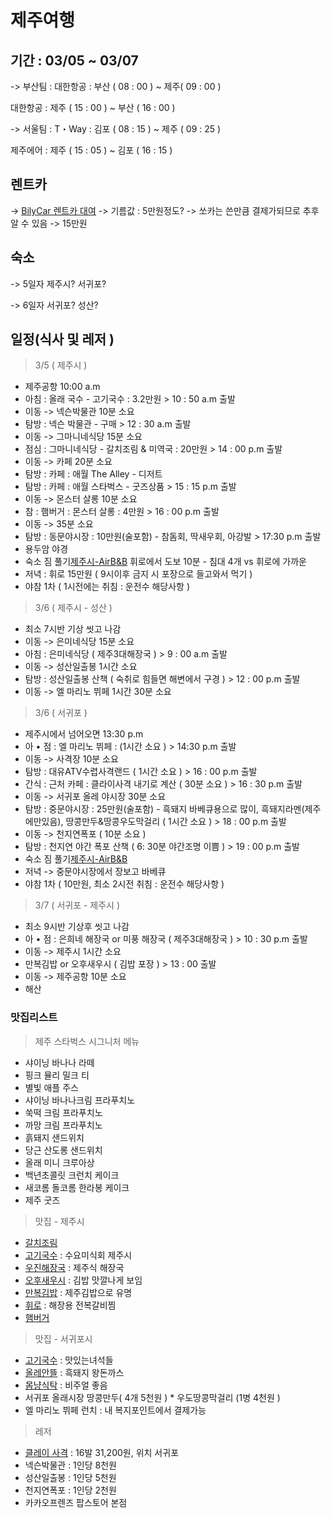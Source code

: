 # 제주여행
## 기간 : 03/05 ~ 03/07
-> 부산팀 : 
대한항공 : 부산 ( 08 : 00 ) ~ 제주( 09 : 00 )

대한항공 : 제주 ( 15 : 00 ) ~ 부산 ( 16 : 00 )

-> 서울팀 :
T・Way : 김포 ( 08 : 15 ) ~ 제주 ( 09 : 25 )

제주에어 : 제주 ( 15 : 05 ) ~ 김포 ( 16 : 15 )

## 렌트카

-> [BilyCar 렌트카 대여](https://www.billycar.co.kr)
-> 기름값 : 5만원정도? -> 쏘카는 쓴만큼 결제가되므로 추후 알 수 있음
-> 15만원

## 숙소

-> 5일자
	제주시? 서귀포?
	
-> 6일자
	서귀포? 성산?


## 일정(식사 및 레저 )

> 3/5 ( 제주시 )

* 제주공항 10:00 a.m
* 아침 : 올래 국수 - 고기국수 : 3.2만원 > 10 : 50 a.m 출발
* 이동 -> 넥슨박물관 10분 소요
* 탐방 : 넥슨 박물관 - 구매  > 12 : 30 a.m 출발
* 이동 -> 그마니네식당 15분 소요
* 점심 : 그마니네식당 - 갈치조림 & 미역국 : 20만원 > 14 : 00 p.m 출발
* 이동 -> 카페 20분 소요
* 탐방 : 카페 : 애월 The Alley - 디저트
* 탐방 : 카페 : 애월 스타벅스 - 굿즈상품 > 15 : 15 p.m 출발
* 이동 -> 몬스터 살롱 10분 소요
* 참 : 햄버거 : 몬스터 살롱 : 4만원 > 16 : 00 p.m 출발
* 이동 -> 35분 소요
* 탐방 : 동문야시장 : 10만원(술포함) - 참돔회, 딱새우회, 아강발 > 17:30 p.m 출발
* 용두암 야경
* 숙소 짐 풀기[제주시-AirB&B](https://www.airbnb.co.kr/rooms/46473536)  휘로에서 도보 10분 - 침대 4개 vs 휘로에 가까운
* 저녁 : 휘로 15만원 ( 9시이후 금지 시 포장으로 들고와서 먹기 )
* 야참 1차 ( 1시전에는 취침 : 운전수 해당사항 )

> 3/6 ( 제주시 - 성산 )

* 최소 7시반 기상 씻고 나감
* 이동 -> 은미네식당 15분 소요
* 아침 : 은미네식당 ( 제주3대해장국 ) > 9 : 00 a.m 출발
* 이동 -> 성산일출봉 1시간 소요
* 탐방 : 성산일출봉 산책 ( 숙취로 힘들면 해변에서 구경 ) > 12 : 00 p.m 출발
* 이동 -> 엘 마리노 뷔페 1시간 30분 소요

> 3/6 ( 서귀포 )

* 제주시에서 넘어오면 13:30 p.m
* 아 • 점 : 엘 마리노 뷔페 : (1시간 소요 ) > 14:30 p.m 출발
* 이동 -> 사격장 10분 소요
* 탐방 : 대유ATV수렵사격랜드 ( 1시간 소요 ) > 16 : 00 p.m 출발
* 간식 : 근처 카페 : 클라이사격 내기로 계산 ( 30분 소요 ) > 16 : 30 p.m 출발
* 이동 -> 서귀포 올레 야시장 30분 소요
* 탐방 : 중문야시장 : 25만원(술포함) - 흑돼지 바베큐용으로 많이, 흑돼지라멘(제주에만있음), 땅콩만두&땅콩우도막걸리 ( 1시간 소요 ) > 18 : 00 p.m  출발
* 이동 -> 천지연폭포 ( 10분 소요 )
* 탐방 : 천지연 야간 폭포 산책 ( 6: 30분 야간조명 이쁨 ) > 19 : 00 p.m 출발
* 숙소 짐 풀기[제주시-AirB&B](https://www.airbnb.co.kr/rooms/27639286)
* 저녁 -> 중문야시장에서 장보고 바베큐
* 야참 1차  ( 10만원, 최소 2시전 취침 : 운전수 해당사항 )

> 3/7 ( 서귀포 - 제주시 )

* 최소 9시반 기상후 씻고 나감
* 아 • 점 : 은희네 해장국 or 미풍 해장국 ( 제주3대해장국 ) > 10 : 30 p.m 출발
* 이동 -> 제주시 1시간 소요
* 만복김밥 or 오후새우시 ( 김밥 포장 ) > 13 : 00 출발
* 이동 -> 제주공항 10분 소요
* 해산

### 맛집리스트

>  제주 스타벅스 시그니처 메뉴
* 샤이닝 바나나 라떼
* 핑크 뮬리 밀크 티
* 별빛 애플 주스
* 샤이닝 바나나크림 프라푸치노
* 쑥떡 크림 프라푸치노
* 까망 크림 프라푸치노
* 흙돼지 샌드위치
* 당근 산도롱 샌드위치
* 올래 미니 크루아상
* 백년초콜릿 크런치 케이크
* 새코롬 돌코롬 한라봉 케이크
* 제주 굿즈

> 맛집 - 제주시

* [갈치조림](https://map.naver.com/v5/search/%EC%95%A0%EC%9B%94%20%EC%84%B1%EA%B2%8C%EB%AF%B8%EC%97%AD%EA%B5%AD/place/32485033)
* [고기국수](https://map.naver.com/v5/search/%EC%A0%9C%EC%A3%BC%20%EA%B3%A0%EA%B8%B0%EA%B5%AD%EC%88%98/place/11866447) : 수요미식회 제주시
* [우진해장국](https://map.naver.com/v5/entry/place/13418405) : 제주식 해장국
* [오후새우시](https://map.naver.com/v5/entry/place/1243200197?) : 김밥 맛깔나게 보임
* [만복김밥](https://map.naver.com/v5/search/%EB%A7%8C%EB%B3%B5%EA%B9%80%EB%B0%A5/place/1546323950) : 제주김밥으로 유명
* [휘로](https://map.naver.com/v5/search/%EC%A0%9C%EC%A3%BC%20%ED%9C%98%EB%A1%9C/place/32162526) : 해장용 전복갈비찜
* [햄버거](https://map.naver.com/v5/search/%EB%AA%AC%EC%8A%A4%ED%84%B0%EC%82%B4%EB%A1%B1/place/35125037)

> 맛집 - 서귀포시

* [고기국수](https://map.naver.com/v5/entry/place/16928656) : 맛있는녀석들
* [올레안뜰](https://map.naver.com/v5/search/%EC%A0%9C%EC%A3%BC%20%EB%8F%88%EA%B9%8C%EC%8A%A4/place/35117667) : 흑돼지 왕돈까스
* [몸냥식탁](https://map.naver.com/v5/search/%EC%A0%9C%EC%A3%BC%20%EB%8F%88%EA%B9%8C%EC%8A%A4/place/1354284057) : 비주얼 좋음
* 서귀포 올래시장 땅콩만두( 4개 5천원 ) * 우도땅콩막걸리 (1병 4천원 )
* 엘 마리노 뷔페 런치 : 내 복지포인트에서 결제가능


> 레저

* [클레이 사격](https://www.nimotour.com/?pn=product.view&pcode=S6794522) : 16발 31,200원, 위치 서귀포 
* 넥슨박물관 : 1인당 8천원
* 성산일출봉 : 1인당 5천원
* 천지연폭포 : 1인당 2천원
* 카카오프렌즈 팝스토어 본점
